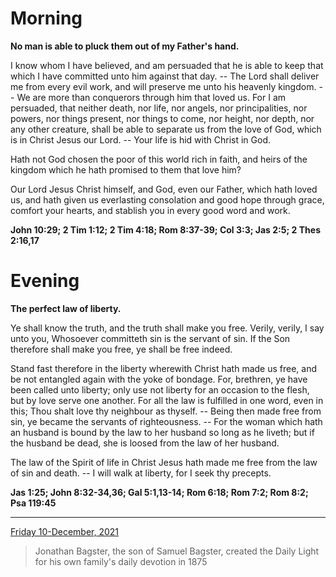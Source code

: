 # Morning

**No man is able to pluck them out of my Father's hand.**
 
I know whom I have believed, and am persuaded that he is able to keep that which I have committed unto him against that day. -- The Lord shall deliver me from every evil work, and will preserve me unto his heavenly kingdom. -- We are more than conquerors through him that loved us. For I am persuaded, that neither death, nor life, nor angels, nor principalities, nor powers, nor things present, nor things to come, nor height, nor depth, nor any other creature, shall be able to separate us from the love of God, which is in Christ Jesus our Lord. -- Your life is hid with Christ in God.
 
Hath not God chosen the poor of this world rich in faith, and heirs of the kingdom which he hath promised to them that love him?
 
Our Lord Jesus Christ himself, and God, even our Father, which hath loved us, and hath given us everlasting consolation and good hope through grace, comfort your hearts, and stablish you in every good word and work.  

**John 10:29; 2 Tim 1:12; 2 Tim 4:18; Rom 8:37-39; Col 3:3; Jas 2:5; 2 Thes 2:16,17**

# Evening

**The perfect law of liberty.**
 
Ye shall know the truth, and the truth shall make you free. Verily, verily, I say unto you, Whosoever committeth sin is the servant of sin. If the Son therefore shall make you free, ye shall be free indeed.
 
Stand fast therefore in the liberty wherewith Christ hath made us free, and be not entangled again with the yoke of bondage. For, brethren, ye have been called unto liberty; only use not liberty for an occasion to the flesh, but by love serve one another. For all the law is fulfilled in one word, even in this; Thou shalt love thy neighbour as thyself. -- Being then made free from sin, ye became the servants of righteousness. -- For the woman which hath an husband is bound by the law to her husband so long as he liveth; but if the husband be dead, she is loosed from the law of her husband.
 
The law of the Spirit of life in Christ Jesus hath made me free from the law of sin and death. -- I will walk at liberty, for I seek thy precepts.  

**Jas 1:25; John 8:32-34,36; Gal 5:1,13-14; Rom 6:18; Rom 7:2; Rom 8:2; Psa 119:45**

---

[Friday 10-December, 2021](https://t.me/s/daily_light)

> Jonathan Bagster, the son of Samuel Bagster, created the Daily Light for his own family's daily devotion in 1875

